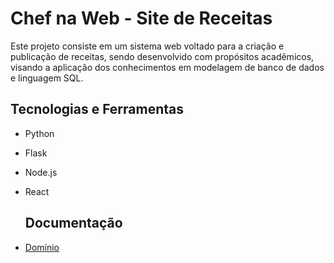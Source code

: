 # Chef na Web - Site de Receitas

Este projeto consiste em um sistema web voltado para a criação e publicação de receitas, sendo desenvolvido com propósitos acadêmicos, visando a aplicação dos conhecimentos em modelagem de banco de dados e linguagem SQL.

## Tecnologias e Ferramentas

- Python
- Flask
- Node.js
- React

  ## Documentação
- [Domínio](domínio.md)
  
